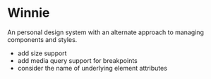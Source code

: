 # Winnie

An personal design system with an alternate approach to managing components and styles.

- add size support
- add media query support for breakpoints
- consider the name of underlying element attributes